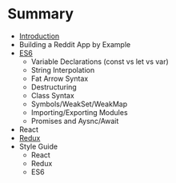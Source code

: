 # Summary

* [Introduction](README.md)
* Building a Reddit App by Example
* [ES6](ES6.md)
   * Variable Declarations (const vs let vs var)
   * String Interpolation
   * Fat Arrow Syntax
   * Destructuring
   * Class Syntax
   * Symbols/WeakSet/WeakMap
   * Importing/Exporting Modules
   * Promises and Aysnc/Await
* React
* [Redux](React.md)
* Style Guide
   * React
   * Redux
   * ES6

